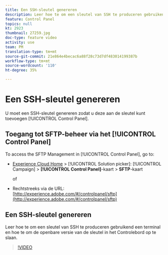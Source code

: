 ```yaml
---
title: Een SSH-sleutel genereren
description: Leer hoe te om een sleutel van SSH te produceren gebruikend een terminal en hoe te om de openbare versie van de sleutel in het Controlebord op te slaan.
feature: Control Panel
topics: null
kt: 2923
thumbnail: 27259.jpg
doc-type: feature video
activity: use
team: PM
translation-type: tm+mt
source-git-commit: 21e864e4becac6a88f28c73d7df483014199387b
workflow-type: tm+mt
source-wordcount: '110'
ht-degree: 35%

---
```



# Een SSH-sleutel genereren

U moet een SSH-sleutel genereren zodat u deze aan de sleutel kunt toevoegen [!UICONTROL Control Panel].

## Toegang tot SFTP-beheer via het [!UICONTROL Control Panel]

To access the SFTP Management in [!UICONTROL Control Panel], go to:

* [Experience Cloud Home](https://experience.adobe.com/#/home) > [!UICONTROL Solution picker]: [!UICONTROL Campaign] > **[!UICONTROL Control Panel]**-kaart > **SFTP**-kaart

   of
* Rechtstreeks via de URL: [http://experience.adobe.com/#/controlpanel/sftp](http://experience.adobe.com/#/controlpanel/sftp)

## Een SSH-sleutel genereren

Leer hoe te om een sleutel van SSH te produceren gebruikend een terminal en hoe te om de openbare versie van de sleutel in het Controlebord op te slaan.

>[!VIDEO](https://video.tv.adobe.com/v/27259?quality=12)
